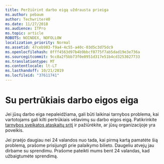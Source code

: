 ```yaml
---
title: Peržiūrint darbo eigą uždrausta prieiga
ms.author: pebaum
author: Techwriter40
ms.date: 11/27/2018
ms.audience: ITPro
ms.topic: article
ROBOTS: NOINDEX, NOFOLLOW
localization_priority: Normal
ms.assetid: 47ceb983-f9a4-4c55-a40c-03d5c3d75dc9
ms.openlocfilehash: 0fff4563d97b4b9bbcf0775f7ab5dad19e3e736a
ms.sourcegitcommit: 9cc8a2f5bb73f0e8951d317e51b4cd3253027733
ms.translationtype: MT
ms.contentlocale: lt-LT
ms.lasthandoff: 10/21/2019
ms.locfileid: "37611741"
---
```

# <a name="intermittent-delays-with-workflow-progress"></a>Su pertrūkiais darbo eigos eiga

Jei jūsų darbo eiga nepaleidžiama, gali būti laikinai tarnybos problema, kai vartotojams gali kilti pertrūkiais vėlavimų su darbo eigos eigą. Patikrinkite [tarnybos sveikatos ataskaitų sritį](https://admin.microsoft.com/AdminPortal/Home#/servicehealth) ir pažiūrėkite, ar jūsų organizacijoje yra poveikis. 

Jei praėjo daugiau nei 24 valandos nuo tada, kai pirmą kartą pamatėte šią problemą, prašome prisijungti prie palaikymo bilieto. Daugeliu atvejų jau dirbame su sprendimu. Prašome pateikti mums bent 24 valandas, kad užbaigtumėte sprendimą.


  

